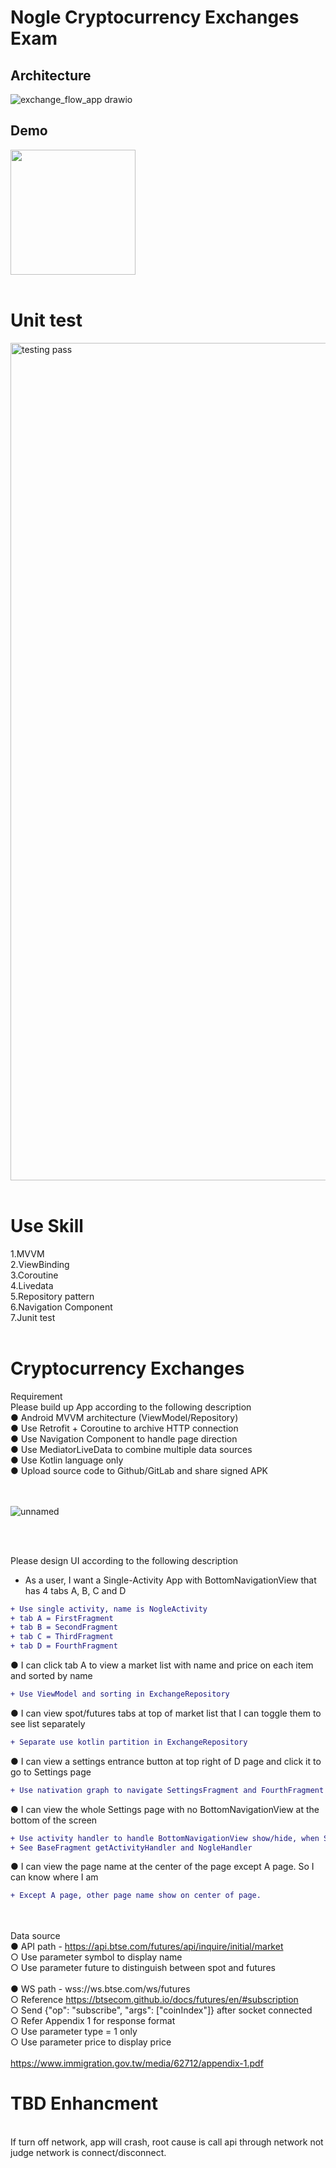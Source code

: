 # Nogle Cryptocurrency Exchanges Exam
## Architecture
![exchange_flow_app drawio](https://github.com/ricky7777/nogle_exam/assets/3930480/e1580a6f-4f08-4b91-b80d-7c93234b9c54)

## Demo
<img width="200" src="https://github.com/ricky7777/nogle_exam/assets/3930480/caae0883-475e-42f1-85a7-eeb217f80862"><br/><br/>

<h1>Unit test</h1>
<img width="1340" alt="testing pass" src="https://github.com/ricky7777/nogle_exam/assets/3930480/3dbe8820-0bb8-4008-9da7-cbcac9dda45b"><br/><br/>

<h1>Use Skill</h1>
1.MVVM<br/>
2.ViewBinding<br/>
3.Coroutine<br/>
4.Livedata<br/>
5.Repository pattern<br/>
6.Navigation Component<br/>
7.Junit test
<br/><br/>

<h1>Cryptocurrency Exchanges</h1>
Requirement<br/>
Please build up App according to the following description<br/>
● Android MVVM architecture (ViewModel/Repository)<br/>
● Use Retrofit + Coroutine to archive HTTP connection<br/>
● Use Navigation Component to handle page direction<br/>
● Use MediatorLiveData to combine multiple data sources<br/>
● Use Kotlin language only<br/>
● Upload source code to Github/GitLab and share signed APK<br/><br/><br/>

![unnamed](https://github.com/ricky7777/nogle_exam/assets/3930480/dbedeffb-824d-48d1-b881-2255059077f5)

<br/><br/>


Please design UI according to the following description<br/>
- As a user, I want a Single-Activity App with BottomNavigationView that has 4 tabs A, B, C and D<br/>
```diff
+ Use single activity, name is NogleActivity
+ tab A = FirstFragment
+ tab B = SecondFragment
+ tab C = ThirdFragment
+ tab D = FourthFragment
```

● I can click tab A to view a market list with name and price on each item and sorted by name<br/>
```diff
+ Use ViewModel and sorting in ExchangeRepository
```

● I can view spot/futures tabs at top of market list that I can toggle them to see list separately<br/>
```diff
+ Separate use kotlin partition in ExchangeRepository
```

● I can view a settings entrance button at top right of D page and click it to go to Settings page<br/>
```diff
+ Use nativation graph to navigate SettingsFragment and FourthFragment 
```

● I can view the whole Settings page with no BottomNavigationView at the bottom of the screen<br/>
```diff
+ Use activity handler to handle BottomNavigationView show/hide, when Settings Page show/hide
+ See BaseFragment getActivityHandler and NogleHandler
```

● I can view the page name at the center of the page except A page. So I can know where I am<br/>
```diff
+ Except A page, other page name show on center of page.
```
<br/><br/>
Data source<br/>
● API path - https://api.btse.com/futures/api/inquire/initial/market<br/>
○ Use parameter symbol to display name<br/>
○ Use parameter future to distinguish between spot and futures<br/>
<br/>
● WS path - wss://ws.btse.com/ws/futures<br/>
○ Reference https://btsecom.github.io/docs/futures/en/#subscription<br/>
○ Send {"op": "subscribe", "args": ["coinIndex"]} after socket connected<br/>
○ Refer Appendix 1 for response format<br/>
○ Use parameter type = 1 only<br/>
○ Use parameter price to display price<br/>
<br/>
https://www.immigration.gov.tw/media/62712/appendix-1.pdf<br/>

<h1>TBD Enhancment</h1><br/>
If turn off network, app will crash, root cause is call api through network not judge network is connect/disconnect. 

